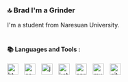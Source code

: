 ### 🔝 Brad I'm a Grinder
I'm a student from Naresuan University.

#

#### 📚 Languages and Tools :
<img width="26px" alt="html" style="padding-right:10px;" src="https://cdn.jsdelivr.net/gh/devicons/devicon/icons/html5/html5-original.svg" />
<img width="26px" alt="css" style="padding-right:10px;" src="https://cdn.jsdelivr.net/gh/devicons/devicon/icons/css3/css3-original.svg" />
<img width="26px" alt="java" style="padding-right:10px;" src="https://cdn.jsdelivr.net/gh/devicons/devicon/icons/java/java-original.svg" />
<img width="26px" alt="kotlin" style="padding-right:10px;" src="https://cdn.jsdelivr.net/gh/devicons/devicon/icons/kotlin/kotlin-original.svg" />
<img width="26px" alt="spring" style="padding-right:10px;" src="https://cdn.jsdelivr.net/gh/devicons/devicon/icons/spring/spring-original.svg" />
<img width="26px" alt="mysql" style="padding-right:10px;" src="https://cdn.jsdelivr.net/gh/devicons/devicon/icons/mysql/mysql-original.svg" />
<img width="26px" alt="git" style="padding-right:10px;" src="https://cdn.jsdelivr.net/gh/devicons/devicon/icons/git/git-original.svg" />
<!--
**Bradboyee/Bradboyee** is a ✨ _special_ ✨ repository because its `README.md` (this file) appears on your GitHub profile.

Here are some ideas to get you started:

- 🔭 I’m currently working on ...
- 🌱 I’m currently learning ...
- 👯 I’m looking to collaborate on ...
- 🤔 I’m looking for help with ...
- 💬 Ask me about ...
- 📫 How to reach me: ...
- 😄 Pronouns: ...
- ⚡ Fun fact: ...
-->
